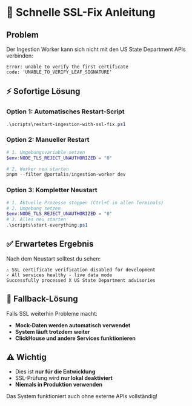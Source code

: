 # 🔧 Schnelle SSL-Fix Anleitung

## Problem
Der Ingestion Worker kann sich nicht mit den US State Department APIs verbinden:
```
Error: unable to verify the first certificate
code: 'UNABLE_TO_VERIFY_LEAF_SIGNATURE'
```

## ⚡ Sofortige Lösung

### Option 1: Automatisches Restart-Script
```powershell
.\scripts\restart-ingestion-with-ssl-fix.ps1
```

### Option 2: Manueller Restart
```powershell
# 1. Umgebungsvariable setzen
$env:NODE_TLS_REJECT_UNAUTHORIZED = "0"

# 2. Worker neu starten  
pnpm --filter @portalis/ingestion-worker dev
```

### Option 3: Kompletter Neustart
```powershell
# 1. Aktuelle Prozesse stoppen (Ctrl+C in allen Terminals)
# 2. Umgebung setzen
$env:NODE_TLS_REJECT_UNAUTHORIZED = "0"
# 3. Alles neu starten
.\scripts\start-everything.ps1
```

## ✅ Erwartetes Ergebnis

Nach dem Neustart solltest du sehen:
```
⚠️ SSL certificate verification disabled for development
✓ All services healthy - live data mode
Successfully processed X US State Department advisories
```

## 🎯 Fallback-Lösung

Falls SSL weiterhin Probleme macht:
- **Mock-Daten werden automatisch verwendet**
- **System läuft trotzdem weiter**
- **ClickHouse und andere Services funktionieren**

## ⚠️ Wichtig

- Dies ist **nur für die Entwicklung**
- SSL-Prüfung wird **nur lokal deaktiviert**
- **Niemals in Produktion verwenden**

Das System funktioniert auch ohne externe APIs vollständig!
